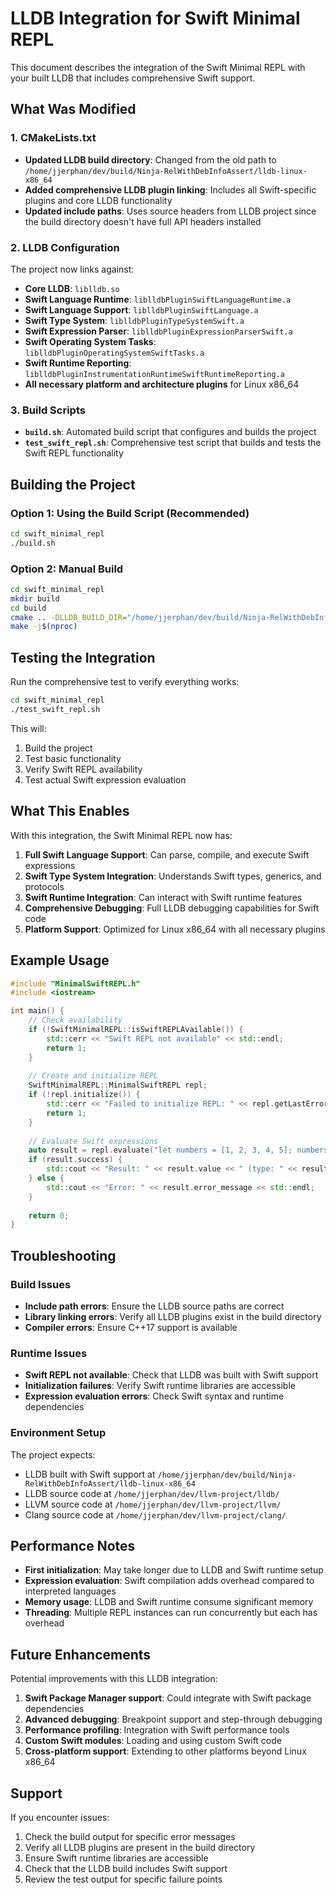 # LLDB Integration for Swift Minimal REPL

This document describes the integration of the Swift Minimal REPL with your built LLDB that includes comprehensive Swift support.

## What Was Modified

### 1. CMakeLists.txt
- **Updated LLDB build directory**: Changed from the old path to `/home/jjerphan/dev/build/Ninja-RelWithDebInfoAssert/lldb-linux-x86_64`
- **Added comprehensive LLDB plugin linking**: Includes all Swift-specific plugins and core LLDB functionality
- **Updated include paths**: Uses source headers from LLDB project since the build directory doesn't have full API headers installed

### 2. LLDB Configuration
The project now links against:
- **Core LLDB**: `liblldb.so`
- **Swift Language Runtime**: `liblldbPluginSwiftLanguageRuntime.a`
- **Swift Language Support**: `liblldbPluginSwiftLanguage.a`
- **Swift Type System**: `liblldbPluginTypeSystemSwift.a`
- **Swift Expression Parser**: `liblldbPluginExpressionParserSwift.a`
- **Swift Operating System Tasks**: `liblldbPluginOperatingSystemSwiftTasks.a`
- **Swift Runtime Reporting**: `liblldbPluginInstrumentationRuntimeSwiftRuntimeReporting.a`
- **All necessary platform and architecture plugins** for Linux x86_64

### 3. Build Scripts
- **`build.sh`**: Automated build script that configures and builds the project
- **`test_swift_repl.sh`**: Comprehensive test script that builds and tests the Swift REPL functionality

## Building the Project

### Option 1: Using the Build Script (Recommended)
```bash
cd swift_minimal_repl
./build.sh
```

### Option 2: Manual Build
```bash
cd swift_minimal_repl
mkdir build
cd build
cmake .. -DLLDB_BUILD_DIR="/home/jjerphan/dev/build/Ninja-RelWithDebInfoAssert/lldb-linux-x86_64"
make -j$(nproc)
```

## Testing the Integration

Run the comprehensive test to verify everything works:
```bash
cd swift_minimal_repl
./test_swift_repl.sh
```

This will:
1. Build the project
2. Test basic functionality
3. Verify Swift REPL availability
4. Test actual Swift expression evaluation

## What This Enables

With this integration, the Swift Minimal REPL now has:

1. **Full Swift Language Support**: Can parse, compile, and execute Swift expressions
2. **Swift Type System Integration**: Understands Swift types, generics, and protocols
3. **Swift Runtime Integration**: Can interact with Swift runtime features
4. **Comprehensive Debugging**: Full LLDB debugging capabilities for Swift code
5. **Platform Support**: Optimized for Linux x86_64 with all necessary plugins

## Example Usage

```cpp
#include "MinimalSwiftREPL.h"
#include <iostream>

int main() {
    // Check availability
    if (!SwiftMinimalREPL::isSwiftREPLAvailable()) {
        std::cerr << "Swift REPL not available" << std::endl;
        return 1;
    }
    
    // Create and initialize REPL
    SwiftMinimalREPL::MinimalSwiftREPL repl;
    if (!repl.initialize()) {
        std::cerr << "Failed to initialize REPL: " << repl.getLastError() << std::endl;
        return 1;
    }
    
    // Evaluate Swift expressions
    auto result = repl.evaluate("let numbers = [1, 2, 3, 4, 5]; numbers.map { $0 * 2 }.reduce(0, +)");
    if (result.success) {
        std::cout << "Result: " << result.value << " (type: " << result.type << ")" << std::endl;
    } else {
        std::cout << "Error: " << result.error_message << std::endl;
    }
    
    return 0;
}
```

## Troubleshooting

### Build Issues
- **Include path errors**: Ensure the LLDB source paths are correct
- **Library linking errors**: Verify all LLDB plugins exist in the build directory
- **Compiler errors**: Ensure C++17 support is available

### Runtime Issues
- **Swift REPL not available**: Check that LLDB was built with Swift support
- **Initialization failures**: Verify Swift runtime libraries are accessible
- **Expression evaluation errors**: Check Swift syntax and runtime dependencies

### Environment Setup
The project expects:
- LLDB built with Swift support at `/home/jjerphan/dev/build/Ninja-RelWithDebInfoAssert/lldb-linux-x86_64`
- LLDB source code at `/home/jjerphan/dev/llvm-project/lldb/`
- LLVM source code at `/home/jjerphan/dev/llvm-project/llvm/`
- Clang source code at `/home/jjerphan/dev/llvm-project/clang/`

## Performance Notes

- **First initialization**: May take longer due to LLDB and Swift runtime setup
- **Expression evaluation**: Swift compilation adds overhead compared to interpreted languages
- **Memory usage**: LLDB and Swift runtime consume significant memory
- **Threading**: Multiple REPL instances can run concurrently but each has overhead

## Future Enhancements

Potential improvements with this LLDB integration:
1. **Swift Package Manager support**: Could integrate with Swift package dependencies
2. **Advanced debugging**: Breakpoint support and step-through debugging
3. **Performance profiling**: Integration with Swift performance tools
4. **Custom Swift modules**: Loading and using custom Swift code
5. **Cross-platform support**: Extending to other platforms beyond Linux x86_64

## Support

If you encounter issues:
1. Check the build output for specific error messages
2. Verify all LLDB plugins are present in the build directory
3. Ensure Swift runtime libraries are accessible
4. Check that the LLDB build includes Swift support
5. Review the test output for specific failure points
